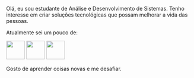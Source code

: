 Olá, eu sou estudante de Análise e Desenvolvimento de Sistemas. Tenho interesse em criar soluções tecnológicas que possam melhorar a vida das pessoas. 

Atualmente sei um pouco de: 

<div style="display: inline">
<img width='50' height='50' src="https://cdn.jsdelivr.net/gh/devicons/devicon/icons/html5/html5-plain-wordmark.svg" />
<img width='50' height='50' src="https://cdn.jsdelivr.net/gh/devicons/devicon/icons/css3/css3-plain-wordmark.svg" />          
<img width='50' height='50' src="https://cdn.jsdelivr.net/gh/devicons/devicon/icons/kotlin/kotlin-original.svg" />          
</div>
          
Gosto de aprender coisas novas e me desafiar.






<!--
**sandraiglikowski/sandraiglikowski** is a ✨ _special_ ✨ repository because its `README.md` (this file) appears on your GitHub profile.

Here are some ideas to get you started:

- 🔭 I’m currently working on ...
- 🌱 I’m currently learning ...
- 👯 I’m looking to collaborate on ...
- 🤔 I’m looking for help with ...
- 💬 Ask me about ...
- 📫 How to reach me: ...
- 😄 Pronouns: ...
- ⚡ Fun fact: ...
-->
